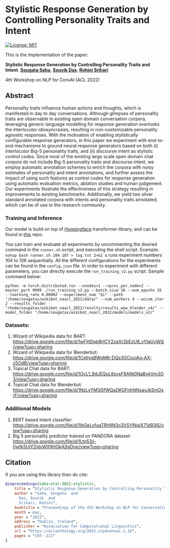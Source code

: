# Stylistic Response Generation by Controlling Personality Traits and Intent
[![License: MIT](https://img.shields.io/badge/License-MIT-yellow.svg)](https://opensource.org/licenses/MIT)

This is the implementation of the paper:

**Stylistic Response Generation by Controlling Personality Traits and Intent**. [**Sougata Saha**](https://www.linkedin.com/in/sougata-saha-8964149a/), [**Souvik Das**](https://www.linkedin.com/in/souvikdas23/), [**Rohini Srihari**](https://www.acsu.buffalo.edu/~rohini/) 

4th Workshop on NLP for ConvAI (ACL 2022)

## Abstract
Personality traits influence human actions and thoughts, which is manifested in day to day conversations. Although glimpses of personality traits are observable in existing open domain conversation corpora, leveraging generic language modelling for response generation overlooks the interlocutor idiosyncrasies, resulting in non-customizable personality agnostic responses. With the motivation of enabling stylistically configurable response generators, in this paper we experiment with end-to-end mechanisms to ground neural response generators based on both (i) interlocutor Big-5 personality traits, and (ii) discourse intent as stylistic control codes. Since most of the existing large scale open domain chat corpora do not include Big-5 personality traits and discourse intent, we employ automatic annotation schemes to enrich the corpora with noisy estimates of personality and intent annotations, and further assess the impact of using such features as control codes for response generation using automatic evaluation metrics, ablation studies and human judgement. Our experiments illustrate the effectiveness of this strategy resulting in improvements to existing benchmarks. Additionally, we yield two silver standard annotated corpora with intents and personality traits annotated, which can be of use to the research community.

### Training and Inference
Our model is build on top of [Huggingface](https://huggingface.co/) transformer library, and can be found in [this](https://github.com/sougata-ub/personality-response-generation-transformers) repo.

You can train and evaluate all experiments by uncommenting the desired command in the `runner.sh` script, and executing the shell script. Example: `nohup bash runner.sh 104 107 > log.txt 2>&1 &` runs experiment numbers 104 to 106 sequentially. All the different configurations for the experiments can be found in the `config.json` file.
In order to experiment with different parameters, you can directly execute the `run_training_v2.py` script. Sample command below:

```
python -m torch.distributed.run --nnodes=1 --nproc_per_node=2 --master_port 9999 ./run_training_v2.py --batch_size 16 --num_epochs 15 --learning_rate 0.00002 --experiment_num "$i" --path "/home/sougatas/wikibot_naacl_2022/data/" --num_workers 4 --accum_iter 2 --results_folder "/home/sougatas/wikibot_naacl_2022/results/results_wow_blender_v4/" --model_folder "/home/sougatas/wikibot_naacl_2022/models/models_v2/"
```

### Datasets:
1. Wizard of Wikipedia data for BART: https://drive.google.com/file/d/1wFjltDqb8HCY2zaXr2bEzU8_yYIaUyWQ/view?usp=sharing
2. Wizard of Wikipedia data for Blenderbot: https://drive.google.com/file/d/1CetIysBWgM6-DQs3GCnciAg-AX-z5OdB/view?usp=sharing
3. Topical Chat data for BART: https://drive.google.com/file/d/1OcL1_9dJEQoL6svsF8ANt0NaBykVm3O3/view?usp=sharing
4. Topical Chat data for Blenderbot: https://drive.google.com/file/d/1NzLyYM3i5fWQaDKGFnhNNsayJkSmDsrF/view?usp=sharing

### Additional Models
1. BERT based intent classifier: https://drive.google.com/file/d/1jbGeLyfuaTRh9N3o3VSYiNqiX71d93lS/view?usp=sharing
2. Big 5 personality predictor trained on PANDORA dataset: https://drive.google.com/file/d/1Ltn53jj-0wfk5UjY2idxWX9HOkASgDnp/view?usp=sharing

## Citation
If you are using this library then do cite: 
```bibtex
@inproceedings{saha-etal-2022-stylistic,
    title = "Stylistic Response Generation by Controlling Personality Traits and Intent",
    author = "Saha, Sougata  and
      Das, Souvik  and
      Srihari, Rohini",
    booktitle = "Proceedings of the 4th Workshop on NLP for Conversational AI",
    month = may,
    year = "2022",
    address = "Dublin, Ireland",
    publisher = "Association for Computational Linguistics",
    url = "https://aclanthology.org/2022.nlp4convai-1.16",
    pages = "197--211"
}
```
